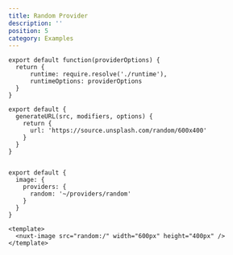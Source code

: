 ```yaml
---
title: Random Provider
description: ''
position: 5
category: Examples
---
```


<code-group>
  <code-block label="Provider Main" active>

  ```js{}[~/providers/random/index.js]
  export default function(providerOptions) {
    return {
        runtime: require.resolve('./runtime'),
        runtimeOptions: providerOptions
    }
  }
  ```

  </code-block>
  <code-block label="Runtime">

  ```js{}[~/providers/random/runtime.js]  
  export default {
    generateURL(src, modifiers, options) {
      return {
        url: 'https://source.unsplash.com/random/600x400'
      }
    }
  }
  ```
  </code-block>
  <code-block label="nuxt.config">

  ```js{}[nuxt.config.js]
  
  export default {
    image: {
      providers: {
        random: '~/providers/random'
      }
    }
  }
  ```
  </code-block>

  <code-block label="Page">

  ```vue{}[~/pages/index.js]
  <template>
    <nuxt-image src="random:/" width="600px" height="400px" />
  </template>
  ```

  </code-block>
  <code-block label="Preview">

  <div class="text-center p-4 bg-gray-800 rounded-b-md">
    <nuxt-image src="random:/" width="600px" height="400px" />
  </div>

  </code-block>
</code-group>